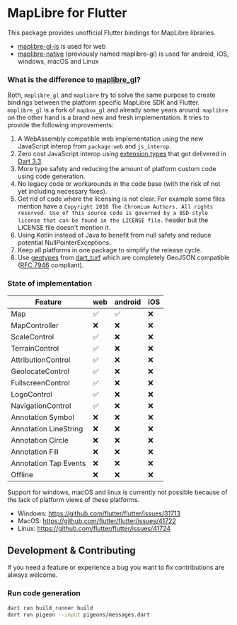 # MapLibre for Flutter

This package provides unofficial Flutter bindings for MapLibre libraries.

- [maplibre-gl-js](https://github.com/maplibre/maplibre-gl-js) is used for web
- [maplibre-native](https://github.com/maplibre/maplibre-native) (previously
  named maplibre-gl) is used for android, iOS,
  windows, macOS and Linux

### What is the difference to [maplibre_gl](https://pub.dev/packages/maplibre_gl)?

Both, `maplibre_gl` and `maplibre` try to solve the same purpose to create bindings between the
platform specific MapLibre SDK and Flutter. `maplibre_gl` is a fork of `mapbox_gl` and already some
years around. `maplibre` on the other hand is a brand new and fresh implementation. It tries to
provide the following improvements:

1. A WebAssembly compatible web implementation using the new JavaScript interop from `package:web`
   and `js_interop`.
2. Zero cost JavaScript interop using [extension types](https://dart.dev/language/extension-types)
   that got delivered in [Dart 3.3](https://medium.com/dartlang/dart-3-3-325bf2bf6c13).
3. More type safety and reducing the amount of platform custom code using code generation.
4. No legacy code or workarounds in the code base (with the risk of not yet including necessary
   fixes).
5. Get rid of code where the licensing is not clear. For example some files mention have a `Copyright 2018 The Chromium Authors. All rights reserved. Use of this source code is governed by a BSD-style license that can be found in the LICENSE file.` header but the LICENSE file doesn't mention it.
6. Using Kotlin instead of Java to benefit from null safety and reduce potential NullPointerExceptions.
7. Keep all platforms in one package to simplify the release cycle.
8. Use [geotypes](https://pub.dev/packages/geotypes) from [dart_turf](https://pub.dev/packages/turf)
   which are completely GeoJSON compatible
   ([RFC 7946](https://datatracker.ietf.org/doc/html/rfc7946) compliant).

### State of implementation

| Feature               | web | android | iOS |
|-----------------------|-----|---------|-----|
| Map                   | ✅   | ✅       | ❌   |
| MapController         | ❌   | ❌       | ❌   |
| ScaleControl          | ✅   | ❌       | ❌   |
| TerrainControl        | ✅   | ❌       | ❌   |
| AttributionControl    | ✅   | ❌       | ❌   |
| GeolocateControl      | ✅   | ❌       | ❌   |
| FullscreenControl     | ✅   | ❌       | ❌   |
| LogoControl           | ✅   | ❌       | ❌   |
| NavigationControl     | ✅   | ❌       | ❌   |
| Annotation Symbol     | ❌   | ❌       | ❌   |
| Annotation LineString | ❌   | ❌       | ❌   |
| Annotation Circle     | ❌   | ❌       | ❌   |
| Annotation Fill       | ❌   | ❌       | ❌   |
| Annotation Tap Events | ❌   | ❌       | ❌   |
| Offline               | ❌   | ❌       | ❌   |

Support for windows, macOS and linux is currently not possible because of the lack of platform
views of these platforms.

- Windows: https://github.com/flutter/flutter/issues/31713
- MacOS: https://github.com/flutter/flutter/issues/41722
- Linux: https://github.com/flutter/flutter/issues/41724

## Development & Contributing

If you need a feature or experience a bug you want to fix contributions are always welcome.

### Run code generation

```bash
dart run build_runner build
dart run pigeon --input pigeons/messages.dart 
```
